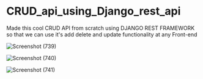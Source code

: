# CRUD_api_using_Django_rest_api
Made this cool CRUD API from scratch using DJANGO REST FRAMEWORK so that we can use it's add delete and update functionality at any Front-end

![Screenshot (739)](https://user-images.githubusercontent.com/77244089/134255927-dd5eade9-596d-406f-bcac-0b8fa886e257.png)

![Screenshot (740)](https://user-images.githubusercontent.com/77244089/134255933-97290dd8-9784-4fbd-b758-5a88ca8eded3.png)

![Screenshot (741)](https://user-images.githubusercontent.com/77244089/134255936-f4c6a92e-1d03-4240-8f0c-ff1e8507d4f4.png)
